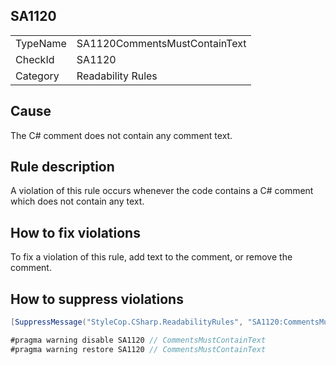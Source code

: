 ﻿## SA1120

<table>
<tr>
  <td>TypeName</td>
  <td>SA1120CommentsMustContainText</td>
</tr>
<tr>
  <td>CheckId</td>
  <td>SA1120</td>
</tr>
<tr>
  <td>Category</td>
  <td>Readability Rules</td>
</tr>
</table>

## Cause

The C# comment does not contain any comment text.

## Rule description

A violation of this rule occurs whenever the code contains a C# comment which does not contain any text.

## How to fix violations

To fix a violation of this rule, add text to the comment, or remove the comment.

## How to suppress violations

```csharp
[SuppressMessage("StyleCop.CSharp.ReadabilityRules", "SA1120:CommentsMustContainText", Justification = "Reviewed.")]
```

```csharp
#pragma warning disable SA1120 // CommentsMustContainText
#pragma warning restore SA1120 // CommentsMustContainText
```
